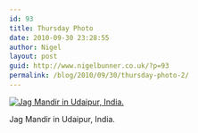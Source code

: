 ```yaml
---
id: 93
title: Thursday Photo
date: 2010-09-30 23:28:55
author: Nigel
layout: post
guid: http://www.nigelbunner.co.uk/?p=93
permalink: /blog/2010/09/30/thursday-photo-2/
---
```

<div id="attachment_94" style="width: 610px" class="wp-caption aligncenter">
  <a title="Jag Mandir in Udaipur, India." href="http://www.flickr.com/photos/icklephotos/4941594191/in/set-72157624715419919/" target="_blank"><img class="size-full wp-image-94  " title="IMG_2524" src="/img/wp-blog/2010/09/IMG_2524.jpg" alt="Jag Mandir in Udaipur, India." width="600" height="450" srcset="/img/wp-blog/2010/09/IMG_2524.jpg 600w, /img/wp-blog/2010/09/IMG_2524-300x225.jpg 300w" sizes="(max-width: 600px) 100vw, 600px" /></a>
  
  <p class="wp-caption-text">
    Jag Mandir in Udaipur, India.
  </p>
</div>